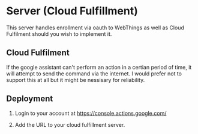 # Server (Cloud Fulfillment)
This server handles enrollment via oauth to WebThings as well as Cloud 
Fulfilment should you wish to implement it.

## Cloud Fulfilment
If the google assistant can't perform an action in a certian period of time,
it will attempt to send the command via the internet. I would prefer not to
support this at all but it might be nessisary for reliability.

## Deployment
1. Login to your account at https://console.actions.google.com/

2. Add the URL to your cloud fulfillment server.